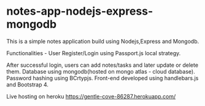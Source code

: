 # notes-app-nodejs-express-mongodb

This is a simple notes application build using Nodejs,Express and Mongodb.

Functionalities -
User Register/Login using Passport.js local strategy.

After successful login, users can add notes/tasks and later update or delete them.
Database using mongodb(hosted on mongo atlas - cloud database).
Password hashing using BCrtypjs.
Front-end developed using handlebars.js and Bootstrap 4.

Live hosting on heroku 
https://gentle-cove-86287.herokuapp.com/
